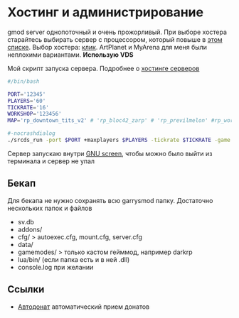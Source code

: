 # Хостинг и администрирование

gmod server однопоточный и очень прожорливый. При выборе хостера старайтесь выбирать сервер с процессором, который повыше в [этом списке](https://www.cpubenchmark.net/singleThread.html). Выбор хостера: [клик](https://forum.gm-donate.net/t/posovetujte-hosting/832/). ArtPlanet и MyArena для меня были неплохими вариантами. **Использую VDS**

Мой скрипт запуска сервера. Подробнее о [хостинге серверов](https://wiki.facepunch.com/gmod/Downloading_a_Dedicated_Server)

```bash
#/bin/bash

PORT='12345'
PLAYERS='60'
TICKRATE='16'
WORKSHOP='123456'
MAP='rp_downtown_tits_v2' # 'rp_bloc42_zarp' # 'rp_previlmelon' #rp_world_kdg

#-nocrashdialog
./srcds_run -port $PORT +maxplayers $PLAYERS -tickrate $TICKRATE -game garrysmod -console -condebug -insecure +host_workshop_collection $WORKSHOP +map $MAP # -allowlocalhttp # -autoupdate

```

Сервер запускаю внутри [GNU screen](https://linuxize.com/post/how-to-use-linux-screen/), чтобы можно было выйти из терминала и сервер не упал

## Бекап

Для бекапа не нужно сохранять всю garrysmod папку. Достаточно нескольких папок и файлов

- sv.db
- addons/
- cfg/ > autoexec.cfg, mount.cfg, server.cfg
- data/
- gamemodes/ > только кастом гейммод, например darkrp
- lua/bin/ (если папка есть и в ней .dll)
- console.log при желании

## Ссылки

- [Автодонат](https://vk.com/gmod.donate) автоматический прием донатов
